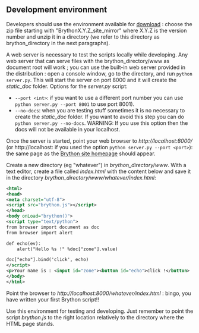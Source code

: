 Development environment
-----------------------

Developers should use the environment available for
[download](https://github.com/brython-dev/brython/releases) : choose the zip
file starting with "BrythonX.Y.Z\_site\_mirror" where X.Y.Z is the
version number and unzip it in a directory (we refer to this directory as brython_directory in the next paragraphs).

A web server is necessary to test the scripts locally while developing. Any web
server that can serve files with the brython_directory/www as document root will
work ; you can use the built-in web server provided in the distribution : open
a console window, go to the directory, and run `python server.py`. This will
start the server on port 8000 and it will create the
*static_doc* folder. Options for the *server.py* script:

* `--port <int>`: if you want to use a different port number you can use
`python server.py --port 8001` to use port 8001).
* `--no-docs`: when you are testing stuff sometimes it is no necessary to create
the *static_doc* folder. If you want to avoid this step you can do
`python server.py --no-docs`. WARNING: If you use this option then the docs will
not be available in your localhost.

Once the server is started, point your web browser to _http://localhost:8000/_
(or http://localhost:<port> if you used the option
`python server.py --port <port>`):
the same page as the [Brython site homepage](http://www.brython.info) should
appear.

Create a new directory (eg "whatever") in _brython\_directory/www_. With a text
editor, create a file called _index.html_ with the content below and save it in
the directory _brython\_directory/www/whatever/index.html_:

```xml
<html>
<head>
<meta charset="utf-8">
<script src="brython.js"></script>
</head>
<body onLoad="brython()">
<script type="text/python">
from browser import document as doc
from browser import alert

def echo(ev):
    alert("Hello %s !" %doc["zone"].value)

doc["echo"].bind('click', echo)
</script>
<p>Your name is : <input id="zone"><button id="echo">click !</button>
</body>
</html>
```

Point the browser to _http://localhost:8000/whatever/index.html_ : bingo, you have
written your first Brython script!!

Use this environment for testing and developing. Just remember to point the
script _brython.js_ to the right location relatively to the directory where the
HTML page stands.

